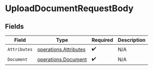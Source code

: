 # UploadDocumentRequestBody


## Fields

| Field                                                          | Type                                                           | Required                                                       | Description                                                    |
| -------------------------------------------------------------- | -------------------------------------------------------------- | -------------------------------------------------------------- | -------------------------------------------------------------- |
| `Attributes`                                                   | [operations.Attributes](../../models/operations/attributes.md) | :heavy_check_mark:                                             | N/A                                                            |
| `Document`                                                     | [operations.Document](../../models/operations/document.md)     | :heavy_check_mark:                                             | N/A                                                            |